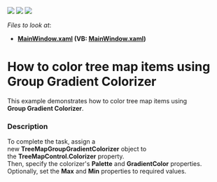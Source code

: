 <!-- default badges list -->
![](https://img.shields.io/endpoint?url=https://codecentral.devexpress.com/api/v1/VersionRange/128571991/15.2.4%2B)
[![](https://img.shields.io/badge/Open_in_DevExpress_Support_Center-FF7200?style=flat-square&logo=DevExpress&logoColor=white)](https://supportcenter.devexpress.com/ticket/details/T307525)
[![](https://img.shields.io/badge/📖_How_to_use_DevExpress_Examples-e9f6fc?style=flat-square)](https://docs.devexpress.com/GeneralInformation/403183)
<!-- default badges end -->
<!-- default file list -->
*Files to look at*:

* **[MainWindow.xaml](./CS/TreeMapGroupGradientColorizerSample/MainWindow.xaml) (VB: [MainWindow.xaml](./VB/TreeMapGroupGradientColorizerSample/MainWindow.xaml))**
<!-- default file list end -->
# How to color tree map items using Group Gradient Colorizer


This example demonstrates how to color tree map items using <strong>Group Gradient Colorizer</strong>.


<h3>Description</h3>

To complete the task, assign&nbsp;a new&nbsp;<strong>TreeMapGroupGradientColorizer</strong>&nbsp;object&nbsp;to the&nbsp;<strong>TreeMapControl.Colorizer</strong>&nbsp;property.<br />Then, specify the colorizer's&nbsp;<strong>Palette</strong>&nbsp;and&nbsp;<strong>GradientColor</strong>&nbsp;properties.<br />Optionally, set the <strong>Max</strong> and <strong>Min</strong> properties to required values.

<br/>



